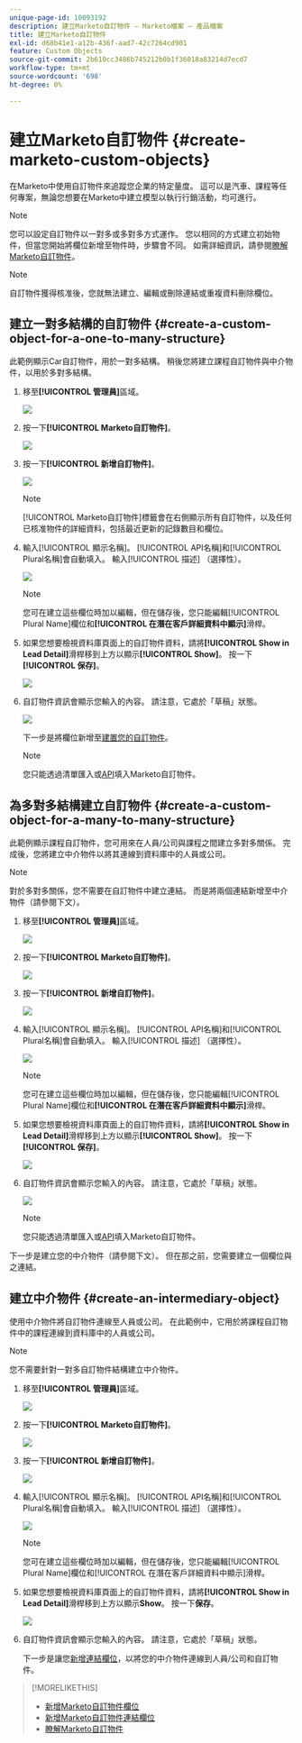 ```yaml
---
unique-page-id: 10093192
description: 建立Marketo自訂物件 — Marketo檔案 — 產品檔案
title: 建立Marketo自訂物件
exl-id: d68b41e1-a12b-436f-aad7-42c7264cd901
feature: Custom Objects
source-git-commit: 2b610cc3486b745212b0b1f36018a83214d7ecd7
workflow-type: tm+mt
source-wordcount: '698'
ht-degree: 0%

---
```


# 建立Marketo自訂物件 {#create-marketo-custom-objects}

在Marketo中使用自訂物件來追蹤您企業的特定量度。 這可以是汽車、課程等任何專案，無論您想要在Marketo中建立模型以執行行銷活動，均可進行。

>[!NOTE]
>
>您可以設定自訂物件以一對多或多對多方式運作。 您以相同的方式建立初始物件，但當您開始將欄位新增至物件時，步驟會不同。 如需詳細資訊，請參閱[瞭解Marketo自訂物件](/help/marketo/product-docs/administration/marketo-custom-objects/understanding-marketo-custom-objects.md)。

>[!NOTE]
>
>自訂物件獲得核准後，您就無法建立、編輯或刪除連結或重複資料刪除欄位。

## 建立一對多結構的自訂物件 {#create-a-custom-object-for-a-one-to-many-structure}

此範例顯示Car自訂物件，用於一對多結構。 稍後您將建立課程自訂物件與中介物件，以用於多對多結構。

1. 移至&#x200B;**[!UICONTROL 管理員]**&#x200B;區域。

   ![](assets/create-marketo-custom-objects-1.png)

1. 按一下&#x200B;**[!UICONTROL Marketo自訂物件]**。

   ![](assets/create-marketo-custom-objects-2.png)

1. 按一下&#x200B;**[!UICONTROL 新增自訂物件]**。

   ![](assets/create-marketo-custom-objects-3.png)

   >[!NOTE]
   >
   >[!UICONTROL Marketo自訂物件]標籤會在右側顯示所有自訂物件，以及任何已核准物件的詳細資料，包括最近更新的記錄數目和欄位。

1. 輸入[!UICONTROL 顯示名稱]。 [!UICONTROL API名稱]和[!UICONTROL Plural名稱]會自動填入。 輸入[!UICONTROL 描述] （選擇性）。

   ![](assets/create-marketo-custom-objects-4.png)

   >[!NOTE]
   >
   >您可在建立這些欄位時加以編輯，但在儲存後，您只能編輯[!UICONTROL Plural Name]欄位和&#x200B;**[!UICONTROL 在潛在客戶詳細資料中顯示]**&#x200B;滑桿。

1. 如果您想要檢視資料庫頁面上的自訂物件資料，請將&#x200B;**[!UICONTROL Show in Lead Detail]**&#x200B;滑桿移到上方以顯示&#x200B;**[!UICONTROL Show]**。 按一下&#x200B;**[!UICONTROL 保存]**。

   ![](assets/create-marketo-custom-objects-5.png)

1. 自訂物件資訊會顯示您輸入的內容。 請注意，它處於「草稿」狀態。

   ![](assets/create-marketo-custom-objects-6.png)

   下一步是將欄位新增至[建置您的自訂物件](/help/marketo/product-docs/administration/marketo-custom-objects/add-marketo-custom-object-fields.md)。

   >[!NOTE]
   >
   >您只能透過清單匯入或[API](https://experienceleague.adobe.com/zh-hant/docs/marketo-developer/marketo/rest/rest-api)填入Marketo自訂物件。

## 為多對多結構建立自訂物件 {#create-a-custom-object-for-a-many-to-many-structure}

此範例顯示課程自訂物件，您可用來在人員/公司與課程之間建立多對多關係。 完成後，您將建立中介物件以將其連線到資料庫中的人員或公司。

>[!NOTE]
>
>對於多對多關係，您不需要在自訂物件中建立連結。 而是將兩個連結新增至中介物件（請參閱下文）。

1. 移至&#x200B;**[!UICONTROL 管理員]**&#x200B;區域。

   ![](assets/create-marketo-custom-objects-7.png)

1. 按一下&#x200B;**[!UICONTROL Marketo自訂物件]**。

   ![](assets/create-marketo-custom-objects-8.png)

1. 按一下&#x200B;**[!UICONTROL 新增自訂物件]**。

   ![](assets/create-marketo-custom-objects-9.png)

1. 輸入[!UICONTROL 顯示名稱]。 [!UICONTROL API名稱]和[!UICONTROL Plural名稱]會自動填入。 輸入[!UICONTROL 描述] （選擇性）。

   ![](assets/create-marketo-custom-objects-10.png)

   >[!NOTE]
   >
   >您可在建立這些欄位時加以編輯，但在儲存後，您只能編輯[!UICONTROL Plural Name]欄位和&#x200B;**[!UICONTROL 在潛在客戶詳細資料中顯示]**&#x200B;滑桿。

1. 如果您想要檢視資料庫頁面上的自訂物件資料，請將&#x200B;**[!UICONTROL Show in Lead Detail]**&#x200B;滑桿移到上方以顯示&#x200B;**[!UICONTROL Show]**。 按一下&#x200B;**[!UICONTROL 保存]**。

   ![](assets/create-marketo-custom-objects-11.png)

1. 自訂物件資訊會顯示您輸入的內容。 請注意，它處於「草稿」狀態。

   ![](assets/create-marketo-custom-objects-12.png)

   >[!NOTE]
   >
   >您只能透過清單匯入或[API](https://experienceleague.adobe.com/zh-hant/docs/marketo-developer/marketo/rest/rest-api)填入Marketo自訂物件。

下一步是建立您的中介物件（請參閱下文）。 但在那之前，您需要建立一個欄位與之連結。

## 建立中介物件 {#create-an-intermediary-object}

使用中介物件將自訂物件連線至人員或公司。 在此範例中，它用於將課程自訂物件中的課程連線到資料庫中的人員或公司。

>[!NOTE]
>
>您不需要針對一對多自訂物件結構建立中介物件。

1. 移至&#x200B;**[!UICONTROL 管理員]**&#x200B;區域。

   ![](assets/create-marketo-custom-objects-13.png)

1. 按一下&#x200B;**[!UICONTROL Marketo自訂物件]**。

   ![](assets/create-marketo-custom-objects-14.png)

1. 按一下&#x200B;**[!UICONTROL 新增自訂物件]**。

   ![](assets/create-marketo-custom-objects-15.png)

1. 輸入[!UICONTROL 顯示名稱]。 [!UICONTROL API名稱]和[!UICONTROL Plural名稱]會自動填入。 輸入[!UICONTROL 描述] （選擇性）。

   ![](assets/create-marketo-custom-objects-16.png)

   >[!NOTE]
   >
   >您可在建立這些欄位時加以編輯，但在儲存後，您只能編輯[!UICONTROL Plural Name]欄位和[!UICONTROL 在潛在客戶詳細資料中顯示]滑桿。

1. 如果您想要檢視資料庫頁面上的自訂物件資料，請將&#x200B;**[!UICONTROL Show in Lead Detail]**&#x200B;滑桿移到上方以顯示&#x200B;**Show**。 按一下&#x200B;**保存**。

   ![](assets/create-marketo-custom-objects-17.png)

1. 自訂物件資訊會顯示您輸入的內容。 請注意，它處於「草稿」狀態。

   下一步是讓您[新增連結欄位](/help/marketo/product-docs/administration/marketo-custom-objects/add-marketo-custom-object-link-fields.md)，以將您的中介物件連線到人員/公司和自訂物件。

>[!MORELIKETHIS]
>
>* [新增Marketo自訂物件欄位](/help/marketo/product-docs/administration/marketo-custom-objects/add-marketo-custom-object-fields.md)
>* [新增Marketo自訂物件連結欄位](/help/marketo/product-docs/administration/marketo-custom-objects/add-marketo-custom-object-link-fields.md)
>* [瞭解Marketo自訂物件](/help/marketo/product-docs/administration/marketo-custom-objects/understanding-marketo-custom-objects.md)
